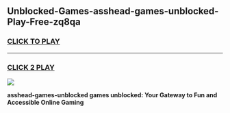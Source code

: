 
## Unblocked-Games-asshead-games-unblocked-Play-Free-zq8qa
<h3>
<a href="https://premium76.site?title=asshead-games-unblocked&ref=09A">CLICK TO PLAY</a></h3>
<hr>

<h3>
<a href="https://premium76.site?title=asshead-games-unblocked&ref=09A">CLICK 2 PLAY</a>
  
</h3>

<a href="https://premium76.site?title=asshead-games-unblocked&ref=09A"><img src="https://clearcache.store/games.png"></a>


**asshead-games-unblocked games unblocked: Your Gateway to Fun and Accessible Online Gaming**
